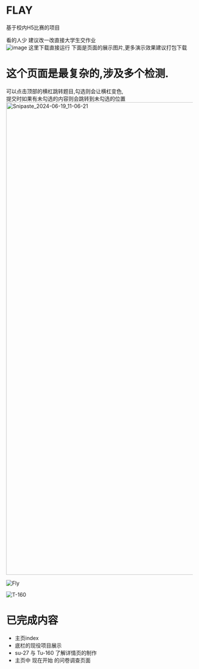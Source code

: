 # FLAY
基于校内H5比赛的项目

看的人少 建议改一改直接大学生交作业  
![image](https://github.com/user-attachments/assets/a6d97f08-f1b7-4d77-9a81-ccd585fa630d)
这里下载直接运行
下面是页面的展示图片,更多演示效果建议打包下载  
# 这个页面是最复杂的,涉及多个检测.  
可以点击顶部的横杠跳转题目,勾选则会让横杠变色,  
提交时如果有未勾选的内容则会跳转到未勾选的位置  
<img width="1275" alt="Snipaste_2024-06-19_11-06-21" src="https://github.com/user-attachments/assets/27a1fe18-7f72-4a5b-b2ec-7cc2ad0d2979">

![Fly](https://github.com/user-attachments/assets/dcc0e394-1ddb-48fc-b116-bf664f3319bd)

![T-160](https://github.com/user-attachments/assets/6bd115f7-15d1-4b57-af21-60f23229aa99)


# 已完成内容
* 主页index
* 底栏的现役项目展示
* su-27 与 Tu-160 了解详情页的制作
* 主页中 现在开始 的问卷调查页面
